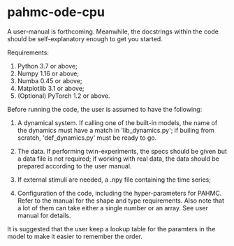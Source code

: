 # pahmc-ode-cpu

A user-manual is forthcoming. Meanwhile, the docstrings within the code should be self-explanatory enough to get you started.

Requirements:
1) Python 3.7 or above;
2) Numpy 1.16 or above;
3) Numba 0.45 or above;
4) Matplotlib 3.1 or above;
5) (Optional) PyTorch 1.2 or above.

Before running the code, the user is assumed to have the following:
1) A dynamical system. If calling one of the built-in models, the name of the dynamics must have a match in 'lib_dynamics.py'; if builing from scratch, 'def_dynamics.py' must be ready to go.

2) The data. If performing twin-experiments, the specs should be given but a data file is not required; if working with real data, the data should be prepared according to the user manual.

3) If external stimuli are needed, a .npy file containing the time series; 

4) Configuration of the code, including the hyper-parameters for PAHMC. Refer to the manual for the shape and type requirements. Also note that a lot of them can take either a single number or an array. See user manual for details.

It is suggested that the user keep a lookup table for the paramters in the model to make it easier to remember the order.
